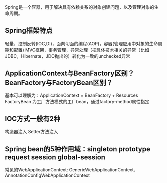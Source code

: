

Spring是一个容器，用于解决具有依赖关系的对象创建问题，以及管理对象的生命周期。

## Spring框架特点
轻量，控制反转(IOC,DI)，面向切面的编程(AOP)，容器(管理应用中对象的生命周期和配置)
MVC框架，事务管理，异常处理（把具体技术相关的异常（比如JDBC，Hibernate，JDO抛出的）转化为一致的unchecked异常

## ApplicationContext与BeanFactory区别？ BeanFactory与FactoryBean区别？
基本可以理解为：ApplicationContext = BeanFactory + Resources
FactoryBean 为工厂方法模式的工厂bean，通过factory-method属性指定

## IOC方式一般有2种
   构造器注入
   Setter方法注入
    
## Spring bean的5种作用域：singleton prototype request session  global-session


常见的WebApplicationContext: 
GenericWebApplicationContext、AnnotationConfigWebApplicationContext